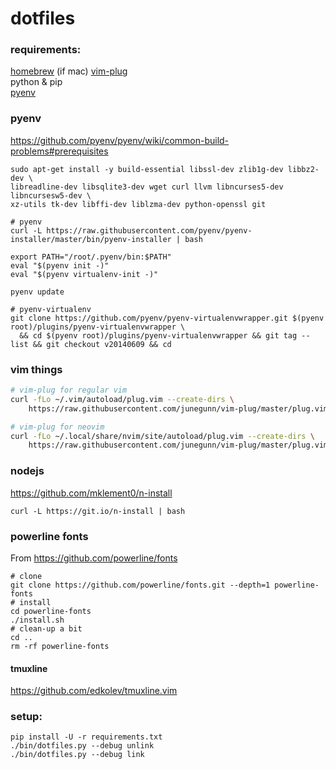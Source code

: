 dotfiles
========

### requirements:

[homebrew](https://brew.sh/) (if mac) 
[vim-plug](https://github.com/junegunn/vim-plug)  
python & pip  
[pyenv](https://github.com/pyenv/pyenv)

### pyenv 

https://github.com/pyenv/pyenv/wiki/common-build-problems#prerequisites

```
sudo apt-get install -y build-essential libssl-dev zlib1g-dev libbz2-dev \
libreadline-dev libsqlite3-dev wget curl llvm libncurses5-dev libncursesw5-dev \
xz-utils tk-dev libffi-dev liblzma-dev python-openssl git
```

```
# pyenv
curl -L https://raw.githubusercontent.com/pyenv/pyenv-installer/master/bin/pyenv-installer | bash

export PATH="/root/.pyenv/bin:$PATH"
eval "$(pyenv init -)"
eval "$(pyenv virtualenv-init -)"

pyenv update

# pyenv-virtualenv
git clone https://github.com/pyenv/pyenv-virtualenvwrapper.git $(pyenv root)/plugins/pyenv-virtualenvwrapper \
  && cd $(pyenv root)/plugins/pyenv-virtualenvwrapper && git tag --list && git checkout v20140609 && cd 
```

### vim things

```bash
# vim-plug for regular vim
curl -fLo ~/.vim/autoload/plug.vim --create-dirs \
    https://raw.githubusercontent.com/junegunn/vim-plug/master/plug.vim

# vim-plug for neovim
curl -fLo ~/.local/share/nvim/site/autoload/plug.vim --create-dirs \
    https://raw.githubusercontent.com/junegunn/vim-plug/master/plug.vim
```

### nodejs

https://github.com/mklement0/n-install

```
curl -L https://git.io/n-install | bash
```

### powerline fonts

From https://github.com/powerline/fonts


```
# clone
git clone https://github.com/powerline/fonts.git --depth=1 powerline-fonts
# install
cd powerline-fonts
./install.sh
# clean-up a bit
cd ..
rm -rf powerline-fonts
``` 

#### tmuxline

https://github.com/edkolev/tmuxline.vim

### setup:

```
pip install -U -r requirements.txt
./bin/dotfiles.py --debug unlink
./bin/dotfiles.py --debug link
```
